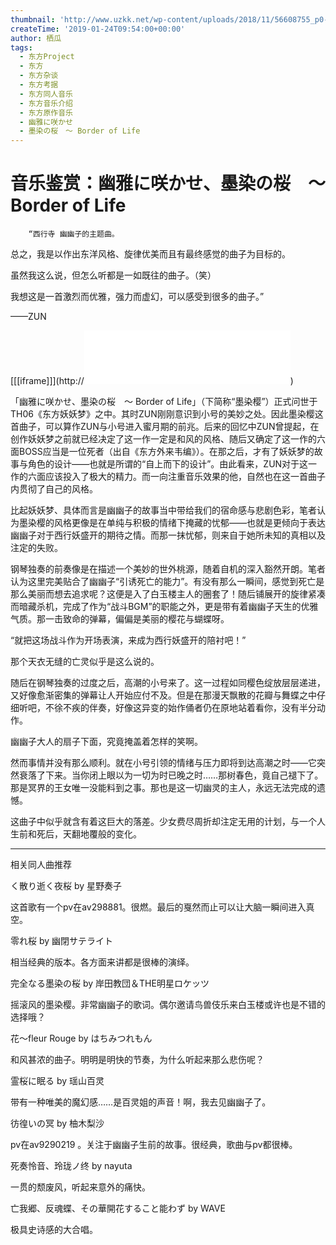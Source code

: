 ```yaml
---
thumbnail: 'http://www.uzkk.net/wp-content/uploads/2018/11/56608755_p0-825x510.jpg'
createTime: '2019-01-24T09:54:00+00:00'
author: 栖瓜
tags:
  - 东方Project
  - 东方
  - 东方杂谈
  - 东方考据
  - 东方同人音乐
  - 东方音乐介绍
  - 东方原作音乐
  - 幽雅に咲かせ
  - 墨染の桜　～ Border of Life
---
```


# 音乐鉴赏：幽雅に咲かせ、墨染の桜　～ Border of Life

		“西行寺 幽幽子的主题曲。

总之，我是以作出东洋风格、旋律优美而且有最终感觉的曲子为目标的。

虽然我这么说，但怎么听都是一如既往的曲子。（笑）

我想这是一首激烈而优雅，强力而虚幻，可以感受到很多的曲子。”

——ZUN

[[[iframe]]](http://<iframe frameborder="no" border="0" marginwidth="0" marginheight="0" width=330 height=86 src="//music.163.com/outchain/player?type=2&id=22636709&auto=1&height=66"></iframe>)

「幽雅に咲かせ、墨染の桜　～ Border of Life」（下简称“墨染樱”）正式问世于TH06《东方妖妖梦》之中。其时ZUN刚刚意识到小号的美妙之处。因此墨染樱这首曲子，可以算作ZUN与小号进入蜜月期的前兆。后来的回忆中ZUN曾提起，在创作妖妖梦之前就已经决定了这一作一定是和风的风格、随后又确定了这一作的六面BOSS应当是一位死者（出自《东方外来韦编》）。在那之后，才有了妖妖梦的故事与角色的设计——也就是所谓的“自上而下的设计”。由此看来，ZUN对于这一作的六面应该投入了极大的精力。而一向注重音乐效果的他，自然也在这一首曲子内贯彻了自己的风格。

比起妖妖梦、具体而言是幽幽子的故事当中带给我们的宿命感与悲剧色彩，笔者认为墨染樱的风格更像是在单纯与积极的情绪下掩藏的忧郁——也就是更倾向于表达幽幽子对于西行妖盛开的期待之情。而那一抹忧郁，则来自于她所未知的真相以及注定的失败。

钢琴独奏的前奏像是在描述一个美妙的世外桃源，随着自机的深入豁然开朗。笔者认为这里完美贴合了幽幽子“引诱死亡的能力”。有没有那么一瞬间，感觉到死亡是那么美丽而想去追求呢？这便是入了白玉楼主人的圈套了！随后铺展开的旋律紧凑而暗藏杀机，完成了作为“战斗BGM”的职能之外，更是带有着幽幽子天生的优雅气质。那一击致命的弹幕，偏偏是美丽的樱花与蝴蝶呀。

“就把这场战斗作为开场表演，来成为西行妖盛开的陪衬吧！”

那个天衣无缝的亡灵似乎是这么说的。

随后在钢琴独奏的过度之后，高潮的小号来了。这一过程如同樱色绽放层层递进，又好像愈渐密集的弹幕让人开始应付不及。但是在那漫天飘散的花瓣与舞蝶之中仔细听吧，不徐不疾的伴奏，好像这异变的始作俑者仍在原地站着看你，没有半分动作。

幽幽子大人的扇子下面，究竟掩盖着怎样的笑啊。

然而事情并没有那么顺利。就在小号引领的情绪与压力即将到达高潮之时——它突然衰落了下来。当你闭上眼以为一切为时已晚之时……那树春色，竟自己褪下了。那是冥界的王女唯一没能料到之事。那也是这一切幽灵的主人，永远无法完成的遗憾。

这曲子中似乎就含有着这巨大的落差。少女费尽周折却注定无用的计划，与一个人生前和死后，天翻地覆般的变化。

---

相关同人曲推荐

く散り逝く夜桜 by 星野奏子

这首歌有一个pv在av298881。很燃。最后的戛然而止可以让大脑一瞬间进入真空。

零れ桜 by 幽閉サテライト

相当经典的版本。各方面来讲都是很棒的演绎。

完全なる墨染の桜 by 岸田教団＆THE明星ロケッツ

摇滚风的墨染樱。非常幽幽子的歌词。偶尔邀请鸟兽伎乐来白玉楼或许也是不错的选择哦？

花～fleur Rouge by はちみつれもん

和风甚浓的曲子。明明是明快的节奏，为什么听起来那么悲伤呢？

霊桜に眠る by 瑶山百灵

带有一种唯美的魔幻感……是百灵姐的声音！啊，我去见幽幽子了。

彷徨いの冥 by 柚木梨沙

pv在av9290219 。关注于幽幽子生前的故事。很经典，歌曲与pv都很棒。

死奏怜音、玲珑ノ终 by nayuta

一贯的颓废风，听起来意外的痛快。

亡我郷、反魂蝶、その華開花すること能わず by WAVE

极具史诗感的大合唱。
